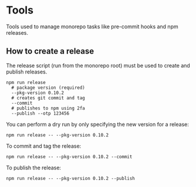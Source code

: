 # Tools

Tools used to manage monorepo tasks like pre-commit hooks and npm releases.

## How to create a release

The release script (run from the monorepo root) must be used to create and publish releases.

```shell
npm run release
  # package version (required)
  --pkg-version 0.10.2
  # creates git commit and tag
  --commit
  # publishes to npm using 2fa
  --publish --otp 123456
```

You can perform a dry run by only specifying the new version for a release:

```shell
npm run release -- --pkg-version 0.10.2
```

To commit and tag the release:

```shell
npm run release -- --pkg-version 0.10.2 --commit
```

To publish the release:

```shell
npm run release -- --pkg-version 0.10.2 --publish
```
